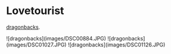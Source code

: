 # Lovetourist
<p><a href="DSC00884.pdf">dragonbacks</a>.</p>
![dragonbacks](images/DSC00884.JPG)
![dragonbacks](images/DSC01027.JPG)
![dragonbacks](images/DSC01126.JPG)
